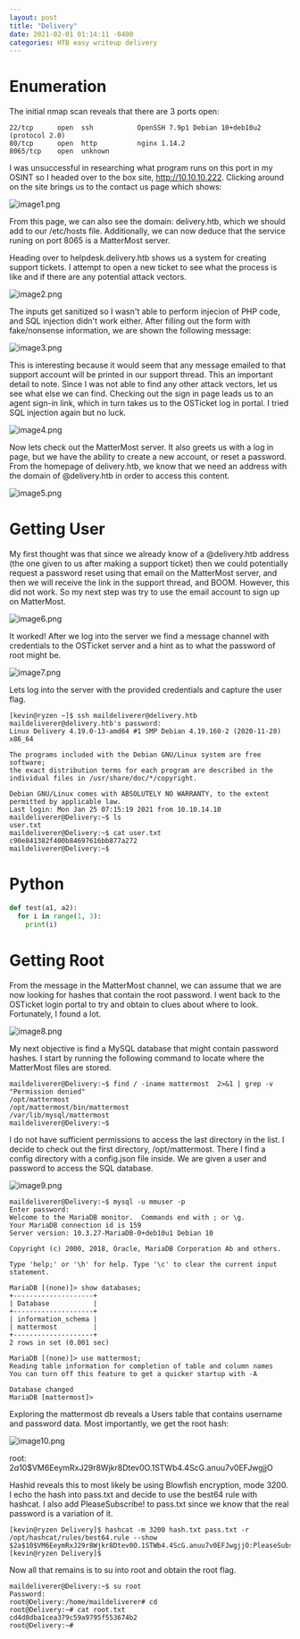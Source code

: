 ```yaml
---
layout: post
title: "Delivery"
date: 2021-02-01 01:14:11 -0400
categories: HTB easy writeup delivery
---
```

# Enumeration

The initial nmap scan reveals that there are 3 ports open:
```
22/tcp   	open  ssh     		OpenSSH 7.9p1 Debian 10+deb10u2 (protocol 2.0)
80/tcp   	open  http    		nginx 1.14.2
8065/tcp	open  unknown
```
I was unsuccessful in researching what program runs on this port in my OSINT so I headed over to the box site, http://10.10.10.222. Clicking around on the site brings us to the contact us page which shows:

![image1.png](assets/images/delivery/image1.png)

From this page, we can also see the domain: delivery.htb, which we should add to our /etc/hosts file. Additionally, we can now deduce that the service runing on port 8065 is a MatterMost server.

Heading over to helpdesk.delivery.htb shows us a system for creating support tickets. I attempt to open a new ticket to see what the process is like and if there are any potential attack vectors.

![image2.png](assets/images/delivery/image2.png)

The inputs get sanitized so I wasn't able to perform injecion of PHP code, and SQL injection didn't work either. After filling out the form with fake/nonsense information, we are shown the following message:

![image3.png](assets/images/delivery/image3.png)

This is interesting because it would seem that any message emailed to that support account will be printed in our support thread. This an important detail to note. Since I was not able to find any other attack vectors, let us see what else we can find. Checking out the sign in page leads us to an agent sign-in link, which in turn takes us to the OSTicket log in portal. I tried SQL injection again but no luck.

![image4.png](assets/images/delivery/image4.png)

Now lets check out the MatterMost server. It also greets us with a log in page, but we have the ability to create a new account, or reset a password. From the homepage of delivery.htb, we know that we need an address with the domain of @delivery.htb in order to access this content. 

![image5.png](assets/images/delivery/image5.png)

# Getting User

My first thought was that since we already know of a @delivery.htb address (the one given to us after making a support ticket) then we could potentially request a password reset using that email on the MatterMost server, and then we will receive the link in the support thread, and BOOM. However, this did not work. So my next step was try to use the email account to sign up on MatterMost. 

![image6.png](assets/images/delivery/image6.png)

It worked! After we log into the server we find a message channel with credentials to the OSTicket server and a hint as to what the password of root might be.

![image7.png](assets/images/delivery/image7.png)

Lets log into the server with the provided credentials and capture the user flag.

```
[kevin@ryzen ~]$ ssh maildeliverer@delivery.htb
maildeliverer@delivery.htb's password:
Linux Delivery 4.19.0-13-amd64 #1 SMP Debian 4.19.160-2 (2020-11-28) x86_64

The programs included with the Debian GNU/Linux system are free software;
the exact distribution terms for each program are described in the
individual files in /usr/share/doc/*/copyright.

Debian GNU/Linux comes with ABSOLUTELY NO WARRANTY, to the extent
permitted by applicable law.
Last login: Mon Jan 25 07:15:19 2021 from 10.10.14.10
maildeliverer@Delivery:~$ ls
user.txt
maildeliverer@Delivery:~$ cat user.txt
c90e841382f400b84697616bb877a272
maildeliverer@Delivery:~$
```
# Python
``` python
def test(a1, a2):
  for i in range(1, 3):
    print(i)

```

# Getting Root

From the message in the MatterMost channel, we can assume that we are now looking for hashes that contain the root password. I went back to the OSTicket login portal to try and obtain to clues about where to look. Fortunately, I found a lot.

![image8.png](assets/images/delivery/image8.png)

My next objective is find a MySQL database that might contain password hashes. I start by running the following command to locate where the MatterMost files are stored.
```
maildeliverer@Delivery:~$ find / -iname mattermost  2>&1 | grep -v "Permission denied"
/opt/mattermost
/opt/mattermost/bin/mattermost
/var/lib/mysql/mattermost
maildeliverer@Delivery:~$
```
I do not have sufficient permissions to access the last directory in the list. I decide to check out the first directory, /opt/mattermost. There I find a config directory with a config.json file inside. We are given a user and password to access the SQL database.

![image9.png](assets/images/delivery/image9.png)

```
maildeliverer@Delivery:~$ mysql -u mmuser -p
Enter password:
Welcome to the MariaDB monitor.  Commands end with ; or \g.
Your MariaDB connection id is 159
Server version: 10.3.27-MariaDB-0+deb10u1 Debian 10

Copyright (c) 2000, 2018, Oracle, MariaDB Corporation Ab and others.

Type 'help;' or '\h' for help. Type '\c' to clear the current input statement.

MariaDB [(none)]> show databases;
+--------------------+
| Database           |
+--------------------+
| information_schema |
| mattermost         |
+--------------------+
2 rows in set (0.001 sec)

MariaDB [(none)]> use mattermost;
Reading table information for completion of table and column names
You can turn off this feature to get a quicker startup with -A

Database changed
MariaDB [mattermost]>

```

Exploring the mattermost db reveals a Users table that contains username and password data. Most importantly, we get the root hash:

![image10.png](assets/images/delivery/image10.png)

root: $2a$10$VM6EeymRxJ29r8Wjkr8Dtev0O.1STWb4.4ScG.anuu7v0EFJwgjjO

Hashid reveals this to most likely be using Blowfish encryption, mode 3200. I echo the hash into pass.txt and decide to use the best64 rule with hashcat. I also add PleaseSubscribe! to pass.txt since we know that the real password is a variation of it.

```
[kevin@ryzen Delivery]$ hashcat -m 3200 hash.txt pass.txt -r /opt/hashcat/rules/best64.rule --show
$2a$10$VM6EeymRxJ29r8Wjkr8Dtev0O.1STWb4.4ScG.anuu7v0EFJwgjjO:PleaseSubscribe!21
[kevin@ryzen Delivery]$
```

Now all that remains is to su into root and obtain the root flag.

```
maildeliverer@Delivery:~$ su root
Password:
root@Delivery:/home/maildeliverer# cd
root@Delivery:~# cat root.txt
cd4d8dba1cea379c59a9795f553674b2
root@Delivery:~#
```
